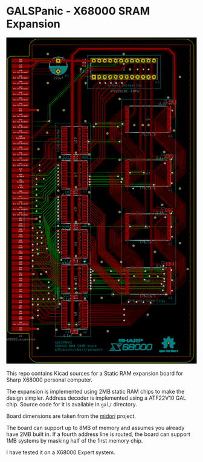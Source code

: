 # GALSPanic - X68000 SRAM Expansion

![Board design](img/board_design.png)

This repo contains Kicad sources for a Static RAM expansion board for Sharp X68000 personal computer.

The expansion is implemented using 2MB static RAM chips to make the design simpler.
Address decoder is implemented using a ATF22V10 GAL chip. Source code for it is available in `gal/` directory.

Board dimensions are taken from the [midori](https://github.com/tdaede/midiori) project.

The board can support up to 8MB of memory and assumes you already have 2MB built in. If a fourth address line is routed, the board can support 1MB systems by masking half of the first memory chip.

I have tested it on a X68000 Expert system.
